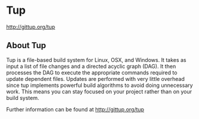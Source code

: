 # Tup

http://gittup.org/tup

## About Tup

Tup is a file-based build system for Linux, OSX, and Windows. It takes
as input a list of file changes and a directed acyclic graph (DAG). It
then processes the DAG to execute the appropriate commands required to
update dependent files. Updates are performed with very little overhead
since tup implements powerful build algorithms to avoid doing
unnecessary work. This means you can stay focused on your project rather
than on your build system.

Further information can be found at http://gittup.org/tup
